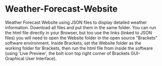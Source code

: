# Weather-Forecast-Website
Weather Forecast Website using JSON files to display detailed weather information.
Download all files and put them in the same folder. You can run the html file directly in your Browser, but too use the links (linked to JSON files) you will need to open the Website folder in the open source "Brackets" software environment. Inside Brackets, set the Website folder as the working folder for Brackets, then run the html file from inside the software (using 'Live Preview', the bolt icon top right corner of Brackets GUI-Graphical User Interface). 


